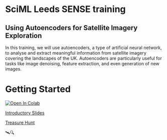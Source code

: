 # SciML Leeds SENSE training

## Using Autoencoders for Satellite Imagery Exploration
In this training, we will use autoencoders, a type of artificial neural network, to analyse and extract meaningful information from satellite imagery covering the landscapes of the UK. Autoencoders are particularly useful for tasks like image denoising, feature extraction, and even generation of new images.

# Getting Started

<a target="_blank" href="https://colab.research.google.com/drive/1PH1J9jEvPsdK1z23YQsthtJ_KMm71PQr?usp=sharing">
  <img src="https://colab.research.google.com/assets/colab-badge.svg" alt="Open In Colab"/>
</a>

[Introductory Slides](https://docs.google.com/presentation/d/1SUI94od5W9b2ikHK8bQNPYzOQ15oN8REe7p9FWBEPH8/edit?usp=sharing)

[Treasure Hunt](https://sciml-leeds.github.io/SENSE_training/encrypted.html)

🛰️🔍

